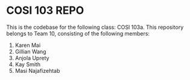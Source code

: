 # COSI 103 REPO
This is the codebase for the following class: COSI 103a. 
This repository belongs to Team 10, consisting of the following members:

1. Karen Mai
2. Gillian Wang
3. Anjola Uprety
4. Kay Smith
5. Masi Najafizehtab
